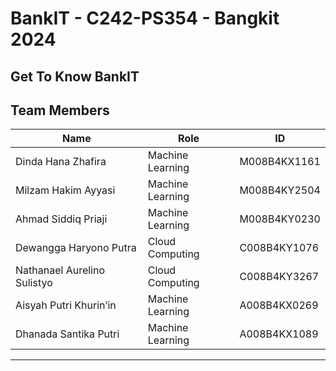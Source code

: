 # BankIT - C242-PS354 - Bangkit 2024

## Get To Know BankIT


## Team Members

| Name                           | Role               | ID          |
|--------------------------------|--------------------|-------------|
| Dinda Hana Zhafira             | Machine Learning   | M008B4KX1161|
| Milzam Hakim Ayyasi            | Machine Learning   | M008B4KY2504 |
| Ahmad Siddiq Priaji            | Machine Learning   | M008B4KY0230 |
| Dewangga Haryono Putra         | Cloud Computing    | C008B4KY1076 |
| Nathanael Aurelino Sulistyo    | Cloud Computing    | C008B4KY3267  |
| Aisyah Putri Khurin’in         | Machine Learning   | A008B4KX0269 |
| Dhanada Santika Putri          | Machine Learning   | A008B4KX1089  |

---
